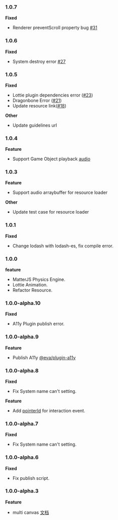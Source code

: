 ### 1.0.7
**Fixed**
* Renderer preventScroll property bug [#31](https://github.com/eva-engine/eva.js/pull/31)

### 1.0.6
**Fixed**
* System destroy error [#27](https://github.com/eva-engine/eva.js/pull/27)

### 1.0.5
**Fixed**
* Lottie plugin dependencies error ([#23](https://github.com/eva-engine/eva.js/pull/23))
* Dragonbone Error ([#21](https://github.com/eva-engine/eva.js/pull/21))
* Update resource link([#18](https://github.com/eva-engine/eva.js/pull/18))

**Other**
* Update guidelines url

### 1.0.4
**Feature**
- Support Game Object playback [audio](https://eva.js.org/#/tutorials/sound)

### 1.0.3
**Feature**
- Support audio arraybuffer for resource loader
  
**Other**
- Update test case for resource loader

### 1.0.1
**Fixed** 
- Change lodash with lodash-es, fix compile error.

### 1.0.0
**feature**
- MatterJS Physics Engine.
-  Lottie Animation.
-  Refactor Resource.

### 1.0.0-alpha.10

**Fixed**
 - A11y Plugin publish error.

### 1.0.0-alpha.9

**Feature**
 - Publish A11y [@eva/plugin-a11y](https://eva.js.org/#/tutorials/a11yPlugin)


### 1.0.0-alpha.8
**Fixed**
 - Fix System name can't setting.

**Feature**
 - Add [pointerId](https://eva.js.org/#/tutorials/interactionEvent?id=instance-event39s-arguments) for interaction event.

### 1.0.0-alpha.7
**Fixed**
 - Fix System name can't setting.

### 1.0.0-alpha.6
**Fixed**
 - Fix publish script.

### 1.0.0-alpha.3
**Feature**
 - multi canvas [文档](https://eva.js.org/#/tutorials/game?id=%e6%b8%b2%e6%9f%93%e5%88%b0%e5%a4%9a%e4%b8%aa-canvas)

